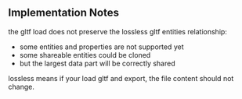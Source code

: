 ## Implementation Notes

the gltf load does not preserve the lossless gltf entities relationship:

* some entities and properties are not supported yet
* some shareable entities could be cloned
* but the largest data part will be correctly shared

lossless means if your load gltf and export, the file content should not change.